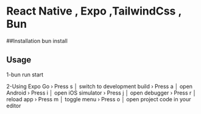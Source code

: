 # React Native , Expo ,TailwindCss , Bun

##Installation
bun install


## Usage
1-bun run start

2-Using Expo Go
› Press s │ switch to development build
› Press a │ open Android
› Press i │ open iOS simulator
› Press j │ open debugger
› Press r │ reload app
› Press m │ toggle menu
› Press o │ open project code in your editor
